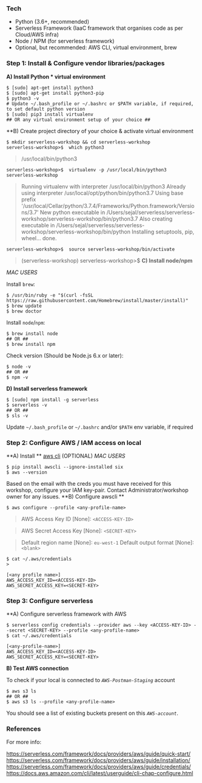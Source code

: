 ### Tech
- Python (3.6+, recommended)
- Serverless Framework (IaaC framework that organises code as per Cloud/AWS infra)
- Node / NPM (for serverless framework)
- Optional, but recommended: AWS CLI, virtual environment, brew

### Step 1: Install & Configure vendor libraries/packages

**A) Install Python * virtual environment**

```
$ [sudo] apt-get install python3
$ [sudo] apt-get install python3-pip
$ python3 -v
# Update ~/.bash_profile or ~/.bashrc or $PATH variable, if required, to set default python version
$ [sudo] pip3 install virtualenv
## OR any virtual environment setup of your choice ##
```

**B) Create project directory of your choice & activate virtual environment
```
$ mkdir serverless-workshop && cd serverless-workshop
serverless-workshop>$  which python3
```
> /usr/local/bin/python3
```
serverless-workshop>$  virtualenv -p /usr/local/bin/python3 serverless-workshop
```
> Running virtualenv with interpreter /usr/local/bin/python3
> Already using interpreter /usr/local/opt/python/bin/python3.7
> Using base prefix '/usr/local/Cellar/python/3.7.4/Frameworks/Python.framework/Versions/3.7'
> New python executable in /Users/sejal/serverless/serverless-workshop/serverless-workshop/bin/python3.7
> Also creating executable in /Users/sejal/serverless/serverless-workshop/serverless-workshop/bin/python
> Installing setuptools, pip, wheel...
> done.
```
serverless-workshop>$  source serverless-workshop/bin/activate
```
> (serverless-workshop) serverless-workshop>$
**C) Install node/npm**

*MAC USERS*

Install `brew`:
```
$ /usr/bin/ruby -e "$(curl -fsSL https://raw.githubusercontent.com/Homebrew/install/master/install)"
$ brew update
$ brew doctor
```

Install `node`/`npm`:
```
$ brew install node
## OR ##
$ brew install npm
```

Check version (Should be Node.js 6.x or later):
```
$ node -v
## OR ##
$ npm -v
```

**D) Install serverless framework**

```
$ [sudo] npm install -g serverless
$ serverless -v
## OR ##
$ sls -v
```

Update `~/.bash_profile` or `~/.bashrc` and/or `$PATH` env variable, if required


### Step 2: Configure AWS / IAM access on local

**A) Install ** [aws cli](https://github.com/aws/aws-cli#installation) (OPTIONAL)
*MAC USERS*
```
$ pip install awscli --ignore-installed six
$ aws --version
```
Based on the email with the creds you must have received for this workshop, configure your IAM key-pair. 
Contact Administrator/workshop owner for any issues.
**B) Configure awscli **
```
$ aws configure --profile <any-profile-name>
```
> AWS Access Key ID [None]: `<ACCESS-KEY-ID>`
  
> AWS Secret Access Key [None]: `<SECRET-KEY>`
  
> Default region name [None]: `eu-west-1`
> Default output format [None]: `<blank>`
```
$ cat ~/.aws/credentials
>
```
```
[<any profile name>]
AWS_ACCESS_KEY_ID=<ACCESS-KEY-ID>
AWS_SECRET_ACCESS_KEY=<SECRET-KEY>
```
### Step 3: Configure serverless
**A) Configure serverless framework with AWS
```
$ serverless config credentials --provider aws --key <ACCESS-KEY-ID> --secret <SECRET-KEY> --profile <any-profile-name>
$ cat ~/.aws/credentials
```
```
[<any-profile-name>]
AWS_ACCESS_KEY_ID=<ACCESS-KEY-ID>
AWS_SECRET_ACCESS_KEY=<SECRET-KEY>
```
**B) Test AWS connection**

To check if your local is connected to *`AWS-Postman-Staging`* account
```
$ aws s3 ls
## OR ##
$ aws s3 ls --profile <any-profile-name>
```
You should see a list of existing buckets present on this *`AWS-account`*. 

### References

For more info:

https://serverless.com/framework/docs/providers/aws/guide/quick-start/
https://serverless.com/framework/docs/providers/aws/guide/installation/
https://serverless.com/framework/docs/providers/aws/guide/credentials/
https://docs.aws.amazon.com/cli/latest/userguide/cli-chap-configure.html